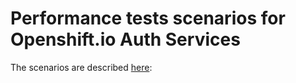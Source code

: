 # Performance tests scenarios for Openshift.io Auth Services

The scenarios are described [here](https://github.com/fabric8-services/fabric8-auth/issues/209):

